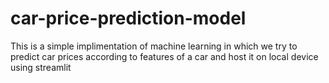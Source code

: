 # car-price-prediction-model
This is a simple implimentation of machine learning in which we try to predict car prices according to features of a car and host it on local device using streamlit
